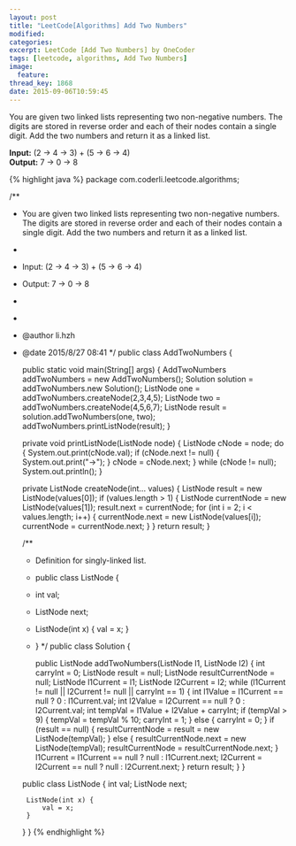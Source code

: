 ```yaml
---
layout: post
title: "LeetCode[Algorithms] Add Two Numbers"
modified:
categories:
excerpt: LeetCode [Add Two Numbers] by OneCoder
tags: [leetcode, algorithms, Add Two Numbers]
image:
  feature:
thread_key: 1868
date: 2015-09-06T10:59:45
---
```

You are given two linked lists representing two non-negative numbers. The digits are stored in reverse order and each of their nodes contain a single digit. Add the two numbers and return it as a linked list.

**Input:** (2 -> 4 -> 3) + (5 -> 6 -> 4)<br />
**Output:** 7 -> 0 -> 8

{% highlight java %}
package com.coderli.leetcode.algorithms;

/**
 * You are given two linked lists representing two non-negative numbers. The digits are stored in reverse order and each of their nodes contain a single digit. Add the two numbers and return it as a linked list.
 * <p>
 * Input: (2 -> 4 -> 3) + (5 -> 6 -> 4)<br/>
 * Output: 7 -> 0 -> 8
 * <p>
 *
 * @author li.hzh
 * @date 2015/8/27 08:41
 */
public class AddTwoNumbers {

    public static void main(String[] args) {
        AddTwoNumbers addTwoNumbers = new AddTwoNumbers();
        Solution solution = addTwoNumbers.new Solution();
        ListNode one = addTwoNumbers.createNode(2,3,4,5);
        ListNode two = addTwoNumbers.createNode(4,5,6,7);
        ListNode result = solution.addTwoNumbers(one, two);
        addTwoNumbers.printListNode(result);
    }

    private void printListNode(ListNode node) {
        ListNode cNode = node;
        do {
            System.out.print(cNode.val);
            if (cNode.next != null) {
                System.out.print("->");
            }
            cNode = cNode.next;
        } while (cNode != null);
        System.out.println();
    }

    private ListNode createNode(int... values) {
        ListNode result = new ListNode(values[0]);
        if (values.length > 1) {
            ListNode currentNode = new ListNode(values[1]);
            result.next = currentNode;
            for (int i = 2; i < values.length; i++) {
                currentNode.next = new ListNode(values[i]);
                currentNode = currentNode.next;
            }
        }
        return result;
    }

    /**
     * Definition for singly-linked list.
     * public class ListNode {
     * int val;
     * ListNode next;
     * ListNode(int x) { val = x; }
     * }
     */
    public class Solution {


        public ListNode addTwoNumbers(ListNode l1, ListNode l2) {
            int carryInt = 0;
            ListNode result = null;
            ListNode resultCurrentNode = null;
            ListNode l1Current = l1;
            ListNode l2Current = l2;
            while (l1Current != null || l2Current != null || carryInt == 1) {
                int l1Value = l1Current == null ? 0 : l1Current.val;
                int l2Value = l2Current == null ? 0 : l2Current.val;
                int tempVal = l1Value + l2Value + carryInt;
                if (tempVal > 9) {
                    tempVal = tempVal % 10;
                    carryInt = 1;
                } else {
                    carryInt = 0;
                }
                if (result == null) {
                    resultCurrentNode = result = new ListNode(tempVal);
                } else {
                    resultCurrentNode.next = new ListNode(tempVal);
                    resultCurrentNode = resultCurrentNode.next;
                }
                l1Current = l1Current == null ? null : l1Current.next;
                l2Current = l2Current == null ? null : l2Current.next;
            }
            return result;
        }
    }

    public class ListNode {
        int val;
        ListNode next;

        ListNode(int x) {
            val = x;
        }
    }
}
{% endhighlight %}

